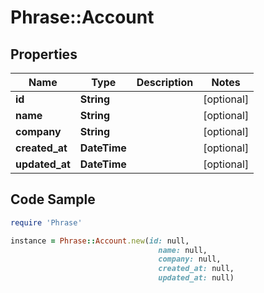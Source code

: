 # Phrase::Account

## Properties

Name | Type | Description | Notes
------------ | ------------- | ------------- | -------------
**id** | **String** |  | [optional] 
**name** | **String** |  | [optional] 
**company** | **String** |  | [optional] 
**created_at** | **DateTime** |  | [optional] 
**updated_at** | **DateTime** |  | [optional] 

## Code Sample

```ruby
require 'Phrase'

instance = Phrase::Account.new(id: null,
                                 name: null,
                                 company: null,
                                 created_at: null,
                                 updated_at: null)
```


